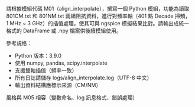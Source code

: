 請根據模組代碼 M01（align_interpolate），撰寫一個 Python 模組，功能為讀取 801CM.txt 和 801NM.txt 兩組阻抗資料，進行對頻率軸（401 點 Decade 掃頻，1 MHz ~ 3 GHz）的插值處理，使其可與 ngspice 模擬結果比對。請輸出成統一格式的 DataFrame 或 .npy 檔案供後續模組使用。

參考規格：
- Python 版本：3.9.0
- 使用 numpy, pandas, scipy.interpolate
- 支援雙軸插值（頻率一致）
- 所有日誌請儲存 logs/align_interpolate.log（UTF-8 中文）
- 輸出資料結構應標示來源（CM/NM）

風格與 M05 相容（變數命名、log 訊息格式、錯誤處理）
